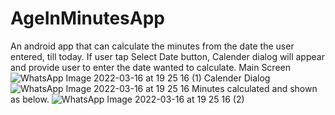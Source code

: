 # AgeInMinutesApp
An android app that can calculate the minutes from the date the user entered, till today. If user tap Select Date button, 
Calender dialog will appear and provide user to enter the date wanted to calculate. 
Main Screen
![WhatsApp Image 2022-03-16 at 19 25 16 (1)](https://user-images.githubusercontent.com/73395346/158639163-59c2d74a-4371-47f9-b288-419be55d9451.jpeg)
Calender Dialog
![WhatsApp Image 2022-03-16 at 19 25 16](https://user-images.githubusercontent.com/73395346/158639234-a2d71d20-694f-4235-bd4b-8378bb7773bb.jpeg)
Minutes calculated and shown as below.
![WhatsApp Image 2022-03-16 at 19 25 16 (2)](https://user-images.githubusercontent.com/73395346/158639298-261fcee1-a4dc-40f4-8f25-a83e5800d727.jpeg)


